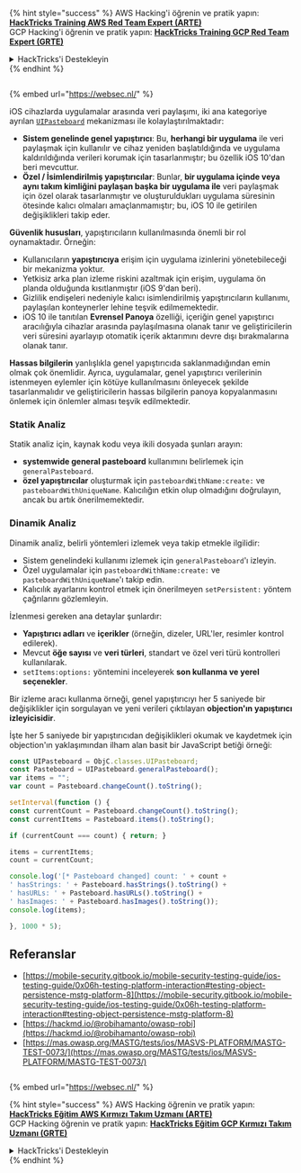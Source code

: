 {% hint style="success" %}
AWS Hacking'i öğrenin ve pratik yapın:<img src="/.gitbook/assets/arte.png" alt="" data-size="line">[**HackTricks Training AWS Red Team Expert (ARTE)**](https://training.hacktricks.xyz/courses/arte)<img src="/.gitbook/assets/arte.png" alt="" data-size="line">\
GCP Hacking'i öğrenin ve pratik yapın: <img src="/.gitbook/assets/grte.png" alt="" data-size="line">[**HackTricks Training GCP Red Team Expert (GRTE)**<img src="/.gitbook/assets/grte.png" alt="" data-size="line">](https://training.hacktricks.xyz/courses/grte)

<details>

<summary>HackTricks'i Destekleyin</summary>

* [**abonelik planlarını**](https://github.com/sponsors/carlospolop) kontrol edin!
* **Bize katılın** 💬 [**Discord grubuna**](https://discord.gg/hRep4RUj7f) veya [**telegram grubuna**](https://t.me/peass) veya **bizi** **Twitter'da** 🐦 [**@hacktricks\_live**](https://twitter.com/hacktricks\_live)** takip edin.**
* **Hacking ipuçlarını paylaşarak** [**HackTricks**](https://github.com/carlospolop/hacktricks) ve [**HackTricks Cloud**](https://github.com/carlospolop/hacktricks-cloud) github reposuna PR gönderin.

</details>
{% endhint %}

<figure><img src="https://pentest.eu/RENDER_WebSec_10fps_21sec_9MB_29042024.gif" alt=""><figcaption></figcaption></figure>

{% embed url="https://websec.nl/" %}

iOS cihazlarda uygulamalar arasında veri paylaşımı, iki ana kategoriye ayrılan [`UIPasteboard`](https://developer.apple.com/documentation/uikit/uipasteboard) mekanizması ile kolaylaştırılmaktadır:

- **Sistem genelinde genel yapıştırıcı**: Bu, **herhangi bir uygulama** ile veri paylaşmak için kullanılır ve cihaz yeniden başlatıldığında ve uygulama kaldırıldığında verileri korumak için tasarlanmıştır; bu özellik iOS 10'dan beri mevcuttur.
- **Özel / İsimlendirilmiş yapıştırıcılar**: Bunlar, **bir uygulama içinde veya aynı takım kimliğini paylaşan başka bir uygulama ile** veri paylaşmak için özel olarak tasarlanmıştır ve oluşturuldukları uygulama süresinin ötesinde kalıcı olmaları amaçlanmamıştır; bu, iOS 10 ile getirilen değişiklikleri takip eder.

**Güvenlik hususları**, yapıştırıcıların kullanılmasında önemli bir rol oynamaktadır. Örneğin:
- Kullanıcıların **yapıştırıcıya** erişim için uygulama izinlerini yönetebileceği bir mekanizma yoktur.
- Yetkisiz arka plan izleme riskini azaltmak için erişim, uygulama ön planda olduğunda kısıtlanmıştır (iOS 9'dan beri).
- Gizlilik endişeleri nedeniyle kalıcı isimlendirilmiş yapıştırıcıların kullanımı, paylaşılan konteynerler lehine teşvik edilmemektedir.
- iOS 10 ile tanıtılan **Evrensel Panoya** özelliği, içeriğin genel yapıştırıcı aracılığıyla cihazlar arasında paylaşılmasına olanak tanır ve geliştiricilerin veri süresini ayarlayıp otomatik içerik aktarımını devre dışı bırakmalarına olanak tanır.

**Hassas bilgilerin** yanlışlıkla genel yapıştırıcıda saklanmadığından emin olmak çok önemlidir. Ayrıca, uygulamalar, genel yapıştırıcı verilerinin istenmeyen eylemler için kötüye kullanılmasını önleyecek şekilde tasarlanmalıdır ve geliştiricilerin hassas bilgilerin panoya kopyalanmasını önlemek için önlemler alması teşvik edilmektedir.

### Statik Analiz

Statik analiz için, kaynak kodu veya ikili dosyada şunları arayın:
- **systemwide general pasteboard** kullanımını belirlemek için `generalPasteboard`.
- **özel yapıştırıcılar** oluşturmak için `pasteboardWithName:create:` ve `pasteboardWithUniqueName`. Kalıcılığın etkin olup olmadığını doğrulayın, ancak bu artık önerilmemektedir.

### Dinamik Analiz

Dinamik analiz, belirli yöntemleri izlemek veya takip etmekle ilgilidir:
- Sistem genelindeki kullanımı izlemek için `generalPasteboard`'ı izleyin.
- Özel uygulamalar için `pasteboardWithName:create:` ve `pasteboardWithUniqueName`'ı takip edin.
- Kalıcılık ayarlarını kontrol etmek için önerilmeyen `setPersistent:` yöntem çağrılarını gözlemleyin.

İzlenmesi gereken ana detaylar şunlardır:
- **Yapıştırıcı adları** ve **içerikler** (örneğin, dizeler, URL'ler, resimler kontrol edilerek).
- Mevcut **öğe sayısı** ve **veri türleri**, standart ve özel veri türü kontrolleri kullanılarak.
- `setItems:options:` yöntemini inceleyerek **son kullanma ve yerel seçenekler**.

Bir izleme aracı kullanma örneği, genel yapıştırıcıyı her 5 saniyede bir değişiklikler için sorgulayan ve yeni verileri çıktılayan **objection'ın yapıştırıcı izleyicisidir**.

İşte her 5 saniyede bir yapıştırıcıdan değişiklikleri okumak ve kaydetmek için objection'ın yaklaşımından ilham alan basit bir JavaScript betiği örneği:
```javascript
const UIPasteboard = ObjC.classes.UIPasteboard;
const Pasteboard = UIPasteboard.generalPasteboard();
var items = "";
var count = Pasteboard.changeCount().toString();

setInterval(function () {
const currentCount = Pasteboard.changeCount().toString();
const currentItems = Pasteboard.items().toString();

if (currentCount === count) { return; }

items = currentItems;
count = currentCount;

console.log('[* Pasteboard changed] count: ' + count +
' hasStrings: ' + Pasteboard.hasStrings().toString() +
' hasURLs: ' + Pasteboard.hasURLs().toString() +
' hasImages: ' + Pasteboard.hasImages().toString());
console.log(items);

}, 1000 * 5);
```
## Referanslar

* [https://mobile-security.gitbook.io/mobile-security-testing-guide/ios-testing-guide/0x06h-testing-platform-interaction#testing-object-persistence-mstg-platform-8](https://mobile-security.gitbook.io/mobile-security-testing-guide/ios-testing-guide/0x06h-testing-platform-interaction#testing-object-persistence-mstg-platform-8)
* [https://hackmd.io/@robihamanto/owasp-robi](https://hackmd.io/@robihamanto/owasp-robi)
* [https://mas.owasp.org/MASTG/tests/ios/MASVS-PLATFORM/MASTG-TEST-0073/](https://mas.owasp.org/MASTG/tests/ios/MASVS-PLATFORM/MASTG-TEST-0073/)

<figure><img src="https://pentest.eu/RENDER_WebSec_10fps_21sec_9MB_29042024.gif" alt=""><figcaption></figcaption></figure>

{% embed url="https://websec.nl/" %}


{% hint style="success" %}
AWS Hacking öğrenin ve pratik yapın:<img src="/.gitbook/assets/arte.png" alt="" data-size="line">[**HackTricks Eğitim AWS Kırmızı Takım Uzmanı (ARTE)**](https://training.hacktricks.xyz/courses/arte)<img src="/.gitbook/assets/arte.png" alt="" data-size="line">\
GCP Hacking öğrenin ve pratik yapın: <img src="/.gitbook/assets/grte.png" alt="" data-size="line">[**HackTricks Eğitim GCP Kırmızı Takım Uzmanı (GRTE)**<img src="/.gitbook/assets/grte.png" alt="" data-size="line">](https://training.hacktricks.xyz/courses/grte)

<details>

<summary>HackTricks'i Destekleyin</summary>

* [**abonelik planlarını**](https://github.com/sponsors/carlospolop) kontrol edin!
* **💬 [**Discord grubuna**](https://discord.gg/hRep4RUj7f) veya [**telegram grubuna**](https://t.me/peass) katılın ya da **Twitter'da** 🐦 [**@hacktricks\_live**](https://twitter.com/hacktricks\_live)**'i takip edin.**
* **Hacking ipuçlarını paylaşmak için** [**HackTricks**](https://github.com/carlospolop/hacktricks) ve [**HackTricks Cloud**](https://github.com/carlospolop/hacktricks-cloud) github reposuna PR gönderin.

</details>
{% endhint %}
